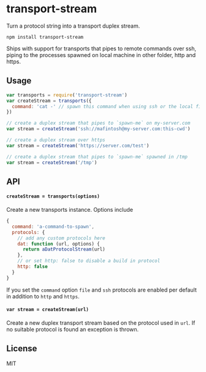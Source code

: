 # transport-stream

Turn a protocol string into a transport duplex stream.

```
npm install transport-stream
```

Ships with support for transports that pipes to remote commands over ssh,
piping to the processes spawned on local machine in other folder, http and https.

## Usage

``` js
var transports = require('transport-stream')
var createStream = transports({
  command: 'cat -' // spawn this command when using ssh or the local file system
})

// create a duplex stream that pipes to `spawn-me` on my-server.com
var stream = createStream('ssh://mafintosh@my-server.com:this-cwd')

// create a duplex stream over https
var stream = createStream('https://server.com/test')

// create a duplex stream that pipes to `spawn-me` spawned in /tmp
var stream = createStream('/tmp')
```

## API

#### `createStream = transports(options)`

Create a new transports instance. Options include

``` js
{
  command: 'a-command-to-spawn',
  protocols: {
    // add any custom protocols here
    dat: function (url, options) {
      return aDatProtocolStream(url)
    },
    // or set http: false to disable a build in protocol
    http: false
  }
}
```

If you set the `command` option `file` and `ssh` protocols are enabled per default
in addition to `http` and `https`.

#### `var stream = createStream(url)`

Create a new duplex transport stream based on the protocol used in `url`.
If no suitable protocol is found an exception is thrown.

## License

MIT
